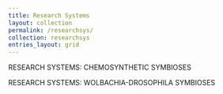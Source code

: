 ```yaml
---
title: Research Systems
layout: collection
permalink: /researchsys/
collection: researchsys
entries_layout: grid
---
```


RESEARCH SYSTEMS: CHEMOSYNTHETIC SYMBIOSES

RESEARCH SYSTEMS: WOLBACHIA-DROSOPHILA SYMBIOSES

